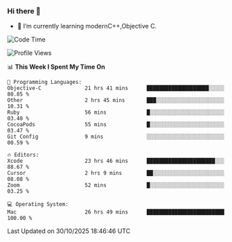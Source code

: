 ### Hi there 👋
- 🌱 I’m currently learning modernC++,Objective C.
<!--
**Asukaki7/Asukaki7** is a ✨ _special_ ✨ repository because its `README.md` (this file) appears on your GitHub profile.

Here are some ideas to get you started:

- 🔭 I’m currently working on ...
- 🌱 I’m currently learning ...
- 👯 I’m looking to collaborate on ...
- 🤔 I’m looking for help with ...
- 💬 Ask me about ...
- 📫 How to reach me: ...
- 😄 Pronouns: ...
- ⚡ Fun fact: ...
-->
<!--START_SECTION:waka-->
![Code Time](http://img.shields.io/badge/Code%20Time-886%20hrs%2015%20mins-blue)

![Profile Views](http://img.shields.io/badge/Profile%20Views-0-blue)

📊 **This Week I Spent My Time On** 

```text
💬 Programming Languages: 
Objective-C              21 hrs 41 mins      ████████████████████░░░░░   80.85 % 
Other                    2 hrs 45 mins       ███░░░░░░░░░░░░░░░░░░░░░░   10.31 % 
Ruby                     56 mins             █░░░░░░░░░░░░░░░░░░░░░░░░   03.48 % 
CocoaPods                55 mins             █░░░░░░░░░░░░░░░░░░░░░░░░   03.47 % 
Git Config               9 mins              ░░░░░░░░░░░░░░░░░░░░░░░░░   00.59 % 

🔥 Editors: 
Xcode                    23 hrs 46 mins      ██████████████████████░░░   88.67 % 
Cursor                   2 hrs 9 mins        ██░░░░░░░░░░░░░░░░░░░░░░░   08.08 % 
Zoom                     52 mins             █░░░░░░░░░░░░░░░░░░░░░░░░   03.25 % 

💻 Operating System: 
Mac                      26 hrs 49 mins      █████████████████████████   100.00 % 
```


 Last Updated on 30/10/2025 18:46:46 UTC
<!--END_SECTION:waka-->
